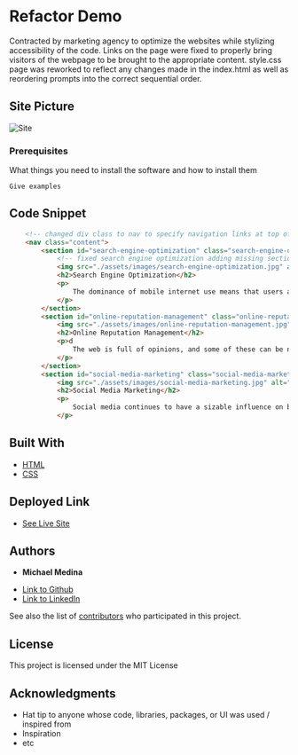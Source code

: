 # Refactor Demo

Contracted by marketing agency to optimize the websites while stylizing accessibility of the code. Links on the page were fixed to properly bring visitors of the webpage to be brought to the appropriate content. style.css page was reworked to reflect any changes made in the index.html as well as reordering prompts into the correct sequential order.

## Site Picture
![Site](#)

### Prerequisites

What things you need to install the software and how to install them

```
Give examples
```

## Code Snippet
```html
    <!-- changed div class to nav to specify navigation links at top of website -->
    <nav class="content">
        <section id="search-engine-optimization" class="search-engine-optimization">
            <!-- fixed search engine optimization adding missing section id tag-->
            <img src="./assets/images/search-engine-optimization.jpg" alt="Search Engine Optimization" class="float-left" />
            <h2>Search Engine Optimization</h2>
            <p>
                The dominance of mobile internet use means that users are searching for the right business as they travel, shop, or sit on their couch at home. Search Engine Optimization (SEO) allows you to increase your visibility and find the right customers for your business.
            </p>
        </section>
        <section id="online-reputation-management" class="online-reputation-management">
            <img src="./assets/images/online-reputation-management.jpg" alt="Online Reputation Management" class="float-right" />
            <h2>Online Reputation Management</h2>
            <p>d
                The web is full of opinions, and some of these can be negative. Social media allows anyone with an internet connection to say whatever they want about your business. Online Reputation Management gives you the control over what potential customers see when they search for your business.
            </p>
        </section>
        <section id="social-media-marketing" class="social-media-marketing">
            <img src="./assets/images/social-media-marketing.jpg" alt="Social Media Marketing" class="float-left" />
            <h2>Social Media Marketing</h2>
            <p>
                Social media continues to have a sizable influence on buying habits. Social media marketing helps you determine which platforms are suited to your brand, using analytics to find the right markets and increase your lead generation.
            </p>
```

## Built With

* [HTML](https://developer.mozilla.org/en-US/docs/Web/HTML)
* [CSS](https://developer.mozilla.org/en-US/docs/Web/CSS)

## Deployed Link

* [See Live Site](#)


## Authors

* **Michael Medina** 
- [Link to Github](https://github.com/)
- [Link to LinkedIn](https://www.linkedin.com/)

See also the list of [contributors](https://github.com/your/project/contributors) who participated in this project.

## License

This project is licensed under the MIT License 

## Acknowledgments

* Hat tip to anyone whose code, libraries, packages, or UI was used  / inspired from
* Inspiration
* etc
